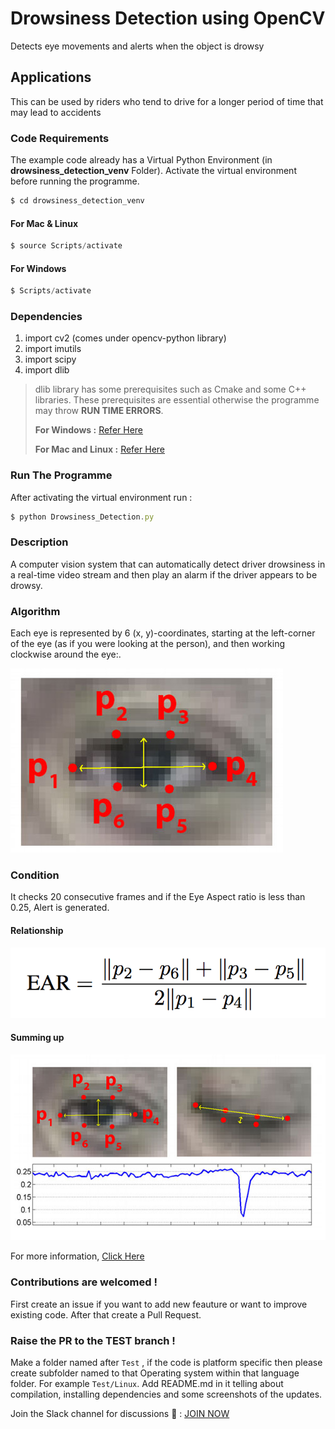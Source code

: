 # Drowsiness Detection using OpenCV  

Detects eye movements and alerts when the object is drowsy

## Applications

This can be used by riders who tend to drive for a longer period of time that may lead to accidents

### Code Requirements

The example code already has a Virtual Python Environment (in **drowsiness_detection_venv** Folder). Activate the virtual environment before running the programme.

```javascript
$ cd drowsiness_detection_venv
```

#### For Mac & Linux

```javascript
$ source Scripts/activate
```

#### For Windows

```javascript
$ Scripts/activate
```

### Dependencies

1) import cv2 (comes under opencv-python library)
2) import imutils
3) import scipy
4) import dlib

> dlib library has some prerequisites such as Cmake and some C++ libraries. These prerequisites are essential otherwise the programme may throw **RUN TIME ERRORS**.
>
>**For Windows :** 
[Refer Here](https://medium.com/analytics-vidhya/how-to-install-dlib-library-for-python-in-windows-10-57348ba1117f)
>
>**For Mac and Linux :** [Refer Here](https://www.pyimagesearch.com/2017/03/27/how-to-install-dlib/)

### Run The Programme

After activating the virtual environment run :

```javascript
$ python Drowsiness_Detection.py
```

### Description

A computer vision system that can automatically detect driver drowsiness in a real-time video stream and then play an alarm if the driver appears to be drowsy.

### Algorithm

Each eye is represented by 6 (x, y)-coordinates, starting at the left-corner of the eye (as if you were looking at the person), and then working clockwise around the eye:.

![GitHub Logo](/Images/1.jpg)

### Condition

It checks 20 consecutive frames and if the Eye Aspect ratio is less than 0.25, Alert is generated.

#### Relationship

![GitHub Logo](/Images/2.png)

#### Summing up

![GitHub Logo](/Images/3.jpg)

For more information, [Click Here](https://www.pyimagesearch.com/2017/05/08/drowsiness-detection-opencv/)

### Contributions are welcomed !

First create an issue if you want to add new feauture or want to improve existing code. After that create a Pull Request.

### Raise the PR to the TEST branch !

Make a folder named after `Test` , if the code is platform specific then please create subfolder named to that Operating system within that language folder. For example `Test/Linux`. Add README.md in it telling about compilation, installing dependencies and some screenshots of the updates. 

Join the Slack channel for discussions 👋 : [JOIN NOW](https://join.slack.com/t/crosswocproject/shared_invite/zt-m8x1cuc3-CXizvRk2kuCEqPnwkVjwNw)
